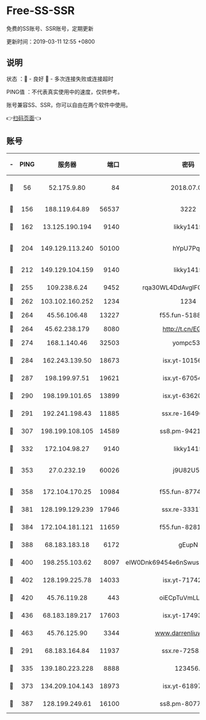 # Free-SS-SSR

免费的SS账号、SSR账号，定期更新

更新时间：2019-03-11 12:55 +0800

## 说明

状态     ：🙂 - 良好 🙁 - 多次连接失败或连接超时

PING值   ：不代表真实使用中的速度，仅供参考。

账号兼容SS、SSR，你可以自由在两个软件中使用。

👉[扫码页面](https://liesauer.github.io/Free-SS-SSR/)👈

## 账号

|-|PING|服务器|端口|密码|加密方式|区域|
|:----:|:----:|:-----:|-----:|:----:|:----:|:----:|
|🙂|56|52.175.9.80|84|2018.07.07|chacha20-ietf-poly1305|HK|
|🙂|156|188.119.64.89|56537|3222|aes-256-cfb|RU|
|🙂|162|13.125.190.194|9140|likky1415|aes-256-cfb|KR|
|🙂|204|149.129.113.240|50100|hYpU7PqP|chacha20-ietf-poly1305|CN|
|🙂|212|149.129.104.159|9140|likky1415|aes-256-cfb|HK|
|🙂|255|109.238.6.24|9452|rqa30WL4DdAvgIFG6Fs3znzTa|aes-256-cfb|FR|
|🙂|262|103.102.160.252|1234|1234|rc4-md5|JP|
|🙂|264|45.56.106.48|13227|f55.fun-51885507|aes-256-cfb|US|
|🙂|264|45.62.238.179|8080|http://t.cn/EGJIyrl|rc4-md5|CA|
|🙂|274|168.1.140.46|32503|yompc535|aes-256-cfb|AU|
|🙂|284|162.243.139.50|18673|isx.yt-10156175|aes-256-cfb|US|
|🙂|287|198.199.97.51|19621|isx.yt-67054944|aes-256-cfb|US|
|🙂|290|198.199.101.65|13899|isx.yt-63620378|aes-256-cfb|US|
|🙂|291|192.241.198.43|11885|ssx.re-16496938|aes-256-cfb|US|
|🙂|307|198.199.108.105|14589|ss8.pm-94215844|aes-256-cfb|US|
|🙂|332|172.104.98.27|9140|likky1415|aes-256-cfb|JP|
|🙂|353|27.0.232.19|60026|j9U82U53|xchacha20-ietf-poly1305|HK|
|🙂|358|172.104.170.25|10984|f55.fun-87743875|aes-256-cfb|SG|
|🙂|381|128.199.129.239|17946|ssx.re-33317571|aes-256-cfb|SG|
|🙂|384|172.104.181.121|11659|f55.fun-82812137|aes-256-cfb|SG|
|🙂|388|68.183.183.18|6172|gEupN|aes-256-cfb|SG|
|🙂|400|198.255.103.62|8097|eIW0Dnk69454e6nSwuspv9DmS201tQ0D|aes-256-cfb|US|
|🙂|402|128.199.225.78|14033|isx.yt-71742892|aes-256-cfb|SG|
|🙂|420|45.76.119.28|443|oiECpTuVmLLxk4Ts|aes-256-cfb|AU|
|🙂|436|68.183.189.217|17603|isx.yt-17493612|aes-256-cfb|SG|
|🙂|463|45.76.125.90|3344|www.darrenliuwei.com|aes-256-cfb|AU|
|🙂|291|68.183.164.84|11937|ssx.re-72581382|aes-256-cfb|US|
|🙂|335|139.180.223.228|8888|123456..|aes-256-cfb|JP|
|🙂|373|134.209.104.143|18973|isx.yt-61897203|aes-256-cfb|SG|
|🙂|387|128.199.249.61|16100|ss8.pm-80771462|aes-256-cfb|SG|
